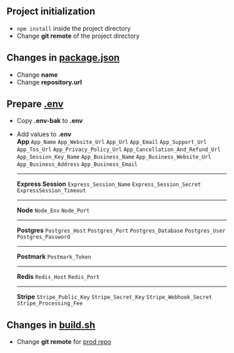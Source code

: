 ## Project initialization

- `npm install` inside the project directory
- Change **git remote** of the project directory

## Changes in <u>package.json</u>

- Change **name**
- Change **repository.url**

## Prepare <u>.env</u>

- Copy **.env-bak** to **.env**
- Add values to **.env**<br/>
  **App**
  `App_Name`
  `App_Website_Url`
  `App_Url`
  `App_Email`
  `App_Support_Url`
  `App_Tos_Url`
  `App_Privacy_Policy_Url` `App_Cancellation_And_Refund_Url`
  `App_Session_Key_Name`
  `App_Business_Name`
  `App_Business_Website_Url`
  `App_Business_Address`
  `App_Business_Email`
  <hr/>

  **Express Session**
  `Express_Session_Name`
  `Express_Session_Secret`
  `ExpressSession_Timeout`
  <hr/>

  **Node**
  `Node_Env`
  `Node_Port`
  <hr/>

  **Postgres**
  `Postgres_Host`
  `Postgres_Port`
  `Postgres_Database`
  `Postgres_User`
  `Postgres_Password`
  <hr/>

  **Postmark**
  `Postmark_Token`
  <hr/>

  **Redis**
  `Redis_Host`
  `Redis_Port`
   <hr/>

  **Stripe**
  `Stripe_Public_Key`
  `Stripe_Secret_Key`
  `Stripe_Webhook_Secret`
  `Stripe_Processing_Fee`

## Changes in <u>build.sh</u>

- Change **git remote** for <u>prod repo</u>
